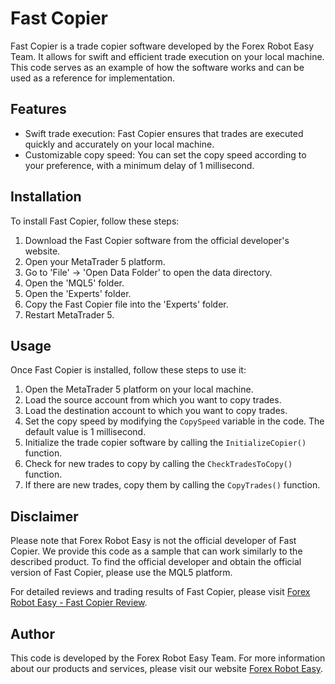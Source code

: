 # Fast Copier

Fast Copier is a trade copier software developed by the Forex Robot Easy Team. It allows for swift and efficient trade execution on your local machine. This code serves as an example of how the software works and can be used as a reference for implementation.

## Features

- Swift trade execution: Fast Copier ensures that trades are executed quickly and accurately on your local machine.
- Customizable copy speed: You can set the copy speed according to your preference, with a minimum delay of 1 millisecond.

## Installation

To install Fast Copier, follow these steps:

1. Download the Fast Copier software from the official developer's website.
2. Open your MetaTrader 5 platform.
3. Go to 'File' -> 'Open Data Folder' to open the data directory.
4. Open the 'MQL5' folder.
5. Open the 'Experts' folder.
6. Copy the Fast Copier file into the 'Experts' folder.
7. Restart MetaTrader 5.

## Usage

Once Fast Copier is installed, follow these steps to use it:

1. Open the MetaTrader 5 platform on your local machine.
2. Load the source account from which you want to copy trades.
3. Load the destination account to which you want to copy trades.
4. Set the copy speed by modifying the `CopySpeed` variable in the code. The default value is 1 millisecond.
5. Initialize the trade copier software by calling the `InitializeCopier()` function.
6. Check for new trades to copy by calling the `CheckTradesToCopy()` function.
7. If there are new trades, copy them by calling the `CopyTrades()` function.

## Disclaimer

Please note that Forex Robot Easy is not the official developer of Fast Copier. We provide this code as a sample that can work similarly to the described product. To find the official developer and obtain the official version of Fast Copier, please use the MQL5 platform.

For detailed reviews and trading results of Fast Copier, please visit [Forex Robot Easy - Fast Copier Review](https://forexroboteasy.com/forex-robot-review/fast-copier-review-swift-forex-trade-execution-on-your-local-machine/).

## Author

This code is developed by the Forex Robot Easy Team. For more information about our products and services, please visit our website [Forex Robot Easy](https://www.forexroboteasy.com).
